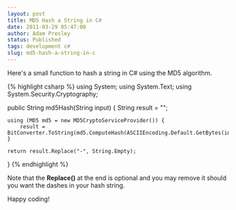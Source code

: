 ```yaml
---
layout: post
title: MD5 Hash a String in C#
date: 2011-03-29 05:47:00
author: Adam Presley
status: Published
tags: development c#
slug: md5-hash-a-string-in-c
---
```


Here's a small function to hash a string in C# using the MD5 algorithm.

{% highlight csharp %}
using System;
using System.Text;
using System.Security.Cryptography;

public String md5Hash(String input) {
    String result = "";

    using (MD5 md5 = new MD5CryptoServiceProvider()) {
        result = BitConverter.ToString(md5.ComputeHash(ASCIIEncoding.Default.GetBytes(input)));
    }

    return result.Replace("-", String.Empty);
}
{% endhighlight %}

Note that the **Replace()** at the end is optional and you may remove it
should you want the dashes in your hash string.

Happy coding!
